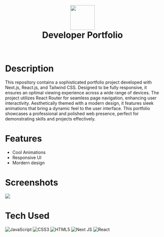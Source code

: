 <div align="center">
      <h1> <img src="https://aaryachauhan.vercel.app/assets/logo1-CbQgLoNb.png" width="80px"><br/>Developer Portfolio </h1>
     </div>
<p align="center"> <a href="https://aaryachauhan.vercel.app/" target="_blank"><img alt="" src="https://img.shields.io/badge/Website-EA4C89?style=normal&logo=dribbble&logoColor=white" style="vertical-align:center" /></a> <a href="https://www.instagram.com/aarya_c111" target="_blank"><img alt="" src="https://img.shields.io/badge/Instagram-E4405F?style=normal&logo=instagram&logoColor=white" style="vertical-align:center" /></a> <a href="https://linkedin.com/in/aarya-chauhan}" target="_blank"><img alt="" src="https://img.shields.io/badge/LinkedIn-0077B5?style=normal&logo=linkedin&logoColor=white" style="vertical-align:center" /></a> </p>

# Description
This repository contains a sophisticated portfolio project developed with Next.js, React.js, and Tailwind CSS. Designed to be fully responsive, it ensures an optimal viewing experience across a wide range of devices. The project utilizes React Router for seamless page navigation, enhancing user interactivity. Aesthetically themed with a modern design, it features sleek animations that bring a dynamic feel to the user interface. This portfolio showcases a professional and polished web presence, perfect for demonstrating skills and projects effectively.

# Features
- Cool Animations
- Responsive UI
- Mordern design
# Screenshots
 <img src="https://blogger.googleusercontent.com/img/b/R29vZ2xl/AVvXsEi2DhRSmdiXO1P8wpLLMQNq1o7oN1SDrY6r23dWOFTxksvjC0X0YbuFD-VftG8a1OsUhiCN-7rRqUH-is6HpnbkQwvIlbPRDiQboIjo6EmYwgZyLJFtEU7g0JqEmVJTwVBd0jJ0a23s79y9qFlLqpejW_mqF-Ju4X4h0x00OPQ_SBbnBbpG7xE4I8xaNLk/s16000/portfoliov3.gif" >

# Tech Used
 ![JavaScript](https://img.shields.io/badge/javascript-%23323330.svg?style=for-the-badge&logo=javascript&logoColor=%23F7DF1E) ![CSS3](https://img.shields.io/badge/css3-%231572B6.svg?style=for-the-badge&logo=css3&logoColor=white) ![HTML5](https://img.shields.io/badge/html5-%23E34F26.svg?style=for-the-badge&logo=html5&logoColor=white) ![Next JS](https://img.shields.io/badge/Next-black?style=for-the-badge&logo=next.js&logoColor=white) ![React](https://img.shields.io/badge/react-%2320232a.svg?style=for-the-badge&logo=react&logoColor=%2361DAFB)
      

    

